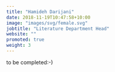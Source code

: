 ```yaml
---
title: "Hamideh Darijani"
date: 2018-11-19T10:47:58+10:00
image: "images/svg/female.svg"
jobtitle: "Literature Department Head"
website: ""
promoted: true
weight: 3 
---
```


to be completed:-)

